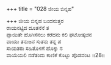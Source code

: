 +++
title = "028 ಜೀಯ ಬಿನ್ನಹ"

+++
ಜೀಯ ಬಿನ್ನಹ ಬಂದನುತ್ತರ  
ರಾಯನಟ್ಟಿದ ದೂತನೆನೆ ತ  
ಪ್ಪಾಯಿತೇ ಹೊಗಿಸೆನಲು ಕರೆದನು ಕಲಿ ಘಟೋತ್ಕಚನ  
ವಾಯು ತನುಜನ ಸುತನು ತನ್ನ ಪ  
ಸಾಯತರು ಸಹಿತೊಳಗೆ ಹೊಕ್ಕು ನ  
ವಾಯೆಯಲಿ ನಡೆತಂದು ಕಾಣಿಕೆ ಕೊಟ್ಟು ಪೊಡವಂಟ     ॥28॥
